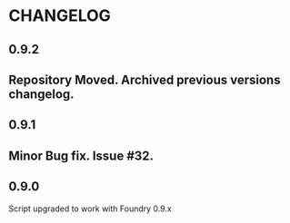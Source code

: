 CHANGELOG
===================================
0.9.2
----
Repository Moved.
Archived previous versions changelog.
----
0.9.1
----
Minor Bug fix. Issue #32.
----
0.9.0
----
Script upgraded to work with Foundry 0.9.x
